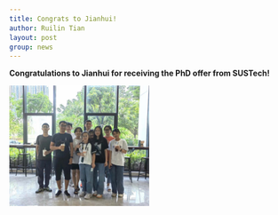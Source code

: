 ```yaml
---
title: Congrats to Jianhui!
author: Ruilin Tian
layout: post
group: news
---
```

 **Congratulations to Jianhui for receiving the PhD offer from SUSTech!**

 <img src="/static/img/news/20220622_lab_fun.jpg" width="50%" alt="lab-fun" class="img-fluid"> 





  



